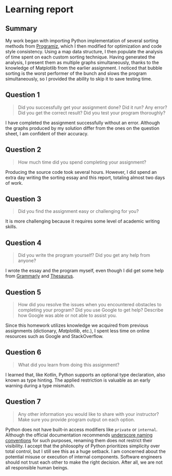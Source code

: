 # Learning report

## Summary

My work began with importing Python implementation of several sorting methods
from [Programiz](https://www.programiz.com/dsa/), which I then modified for
optimization and code style consistency. Using a map data structure, I then
populate the analysis of time spent on each custom sorting technique. Having
generated the analysis, I present them as multiple graphs simultaneously, thanks
to the knowledge of Matplotlib from the earlier assignment. I noticed that
bubble sorting is the worst performer of the bunch and slows the program
simultaneously, so I provided the ability to skip it to save testing time.

## Question 1

> Did you successfully get your assignment done? Did it run? Any error? Did you
  get the correct result? Did you test your program thoroughly?

I have completed the assignment successfully without an error. Although the
graphs produced by my solution differ from the ones on the question sheet, I am
confident of their accuracy.

## Question 2

> How much time did you spend completing your assignment?

Producing the source code took several hours. However, I did spend an extra day
writing the sorting essay and this report, totaling almost two days of work.

## Question 3

> Did you find the assignment easy or challenging for you?

It is more challenging because it requires some level of academic writing
skills.

## Question 4

> Did you write the program yourself? Did you get any help from anyone?

I wrote the essay and the program myself, even though I did get some help from
[Grammarly](https://www.grammarly.com/) and [Thesaurus](https://www.thesaurus.com/).

## Question 5

> How did you resolve the issues when you encountered obstacles to completing
  your program? Did you use Google to get help? Describe how Google was able or
  not able to assist you.

Since this homework utilizes knowledge we acquired from previous assignments
(dictionary, *Matplotlib*, etc.), I spent less time on online resources such as
Google and StackOverflow.

## Question 6

> What did you learn from doing this assignment?

I learned that, like Kotlin, Python supports an optional type declaration, also
known as type hinting. The applied restriction is valuable as an early warning
during a type mismatch.

## Question 7

> Any other information you would like to share with your instructor? Make sure
  you provide program output on each option.

Python does not have built-in access modifiers like `private` or `internal`.
Although the official documentation recommends [underscore naming conventions](https://peps.python.org/pep-0008/#public-and-internal-interfaces)
for such purposes, renaming them does not restrict their visibility. I accept
that the philosophy of Python prioritizes simplicity over total control, but I
still see this as a huge setback. I am concerned about the potential misuse or
execution of internal components. Software engineers should not trust each other
to make the right decision. After all, we are not all responsible human beings.

